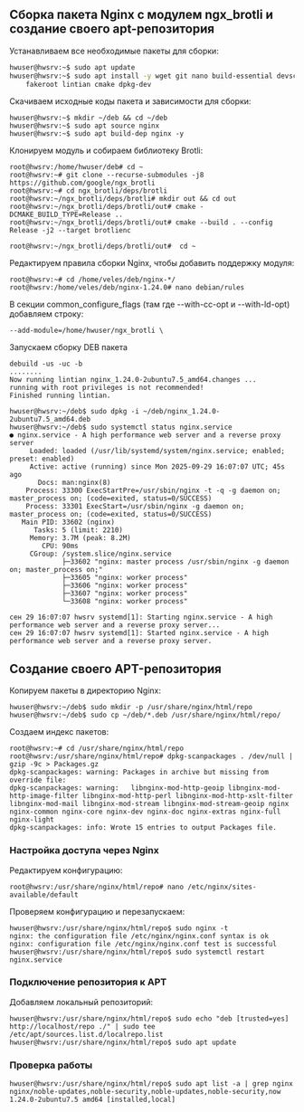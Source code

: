 ## Cборка пакета Nginx с модулем ngx_brotli и создание своего apt-репозитория
<p>Устанавливаем все необходимые пакеты для сборки:</p>

```bash
hwuser@hwsrv:~$ sudo apt update
hwuser@hwsrv:~$ sudo apt install -y wget git nano build-essential devscripts \
    fakeroot lintian cmake dpkg-dev
```
<p>Скачиваем исходные коды пакета и зависимости для сборки:</p>

```
hwuser@hwsrv:~$ mkdir ~/deb && cd ~/deb
hwuser@hwsrv:~$ sudo apt source nginx
hwuser@hwsrv:~$ sudo apt build-dep nginx -y
```
<p>Клонируем модуль и собираем библиотеку Brotli:</p>

```
root@hwsrv:/home/hwuser/deb# cd ~
root@hwsrv:~# git clone --recurse-submodules -j8 https://github.com/google/ngx_brotli
root@hwsrv:~# cd ngx_brotli/deps/brotli
root@hwsrv:~/ngx_brotli/deps/brotli# mkdir out && cd out
root@hwsrv:~/ngx_brotli/deps/brotli/out# cmake -DCMAKE_BUILD_TYPE=Release ..
root@hwsrv:~/ngx_brotli/deps/brotli/out# cmake --build . --config Release -j2 --target brotlienc

root@hwsrv:~/ngx_brotli/deps/brotli/out#  cd ~
```
<p>Редактируем правила сборки Nginx, чтобы добавить поддержку модуля:</p>

```
root@hwsrv:~# cd /home/veles/deb/nginx-*/
root@hwsrv:/home/veles/deb/nginx-1.24.0# nano debian/rules
```
<p>В секции common_configure_flags  (там где --with-cc-opt и --with-ld-opt) добавляем строку:</p>

```
--add-module=/home/hwuser/ngx_brotli \
```
<p>Запускаем сборку DEB пакета</p>

```
debuild -us -uc -b
........
Now running lintian nginx_1.24.0-2ubuntu7.5_amd64.changes ...
running with root privileges is not recommended!
Finished running lintian.
```


```
hwuser@hwsrv:~/deb$ sudo dpkg -i ~/deb/nginx_1.24.0-2ubuntu7.5_amd64.deb
hwuser@hwsrv:~/deb$ sudo systemctl status nginx.service
● nginx.service - A high performance web server and a reverse proxy server
     Loaded: loaded (/usr/lib/systemd/system/nginx.service; enabled; preset: enabled)
     Active: active (running) since Mon 2025-09-29 16:07:07 UTC; 45s ago
       Docs: man:nginx(8)
    Process: 33300 ExecStartPre=/usr/sbin/nginx -t -q -g daemon on; master_process on; (code=exited, status=0/SUCCESS)
    Process: 33301 ExecStart=/usr/sbin/nginx -g daemon on; master_process on; (code=exited, status=0/SUCCESS)
   Main PID: 33602 (nginx)
      Tasks: 5 (limit: 2210)
     Memory: 3.7M (peak: 8.2M)
        CPU: 90ms
     CGroup: /system.slice/nginx.service
             ├─33602 "nginx: master process /usr/sbin/nginx -g daemon on; master_process on;"
             ├─33605 "nginx: worker process"
             ├─33606 "nginx: worker process"
             ├─33607 "nginx: worker process"
             └─33608 "nginx: worker process"

сен 29 16:07:07 hwsrv systemd[1]: Starting nginx.service - A high performance web server and a reverse proxy server...
сен 29 16:07:07 hwsrv systemd[1]: Started nginx.service - A high performance web server and a reverse proxy server.

```

## Создание своего APT-репозитория
<p>Копируем пакеты в директорию Nginx:</p>

```
hwuser@hwsrv:~/deb$ sudo mkdir -p /usr/share/nginx/html/repo
hwuser@hwsrv:~/deb$ sudo cp ~/deb/*.deb /usr/share/nginx/html/repo/

```
<p>Создаем индекс пакетов:</p>

```
root@hwsrv:~# cd /usr/share/nginx/html/repo
root@hwsrv:/usr/share/nginx/html/repo# dpkg-scanpackages . /dev/null | gzip -9c > Packages.gz
dpkg-scanpackages: warning: Packages in archive but missing from override file:
dpkg-scanpackages: warning:   libnginx-mod-http-geoip libnginx-mod-http-image-filter libnginx-mod-http-perl libnginx-mod-http-xslt-filter libnginx-mod-mail libnginx-mod-stream libnginx-mod-stream-geoip nginx nginx-common nginx-core nginx-dev nginx-doc nginx-extras nginx-full nginx-light
dpkg-scanpackages: info: Wrote 15 entries to output Packages file.

```
### Настройка доступа через Nginx
<p>Редактируем конфигурацию:</p>

```
root@hwsrv:/usr/share/nginx/html/repo# nano /etc/nginx/sites-available/default
```
<p>Проверяем конфигурацию и перезапускаем:</p>

```
hwuser@hwsrv:/usr/share/nginx/html/repo$ sudo nginx -t
nginx: the configuration file /etc/nginx/nginx.conf syntax is ok
nginx: configuration file /etc/nginx/nginx.conf test is successful
hwuser@hwsrv:/usr/share/nginx/html/repo$ sudo systemctl restart nginx.service
```

### Подключение репозитория к APT

<p>Добавляем локальный репозиторий:</p>

```
hwuser@hwsrv:/usr/share/nginx/html/repo$ sudo echo "deb [trusted=yes] http://localhost/repo ./" | sudo tee /etc/apt/sources.list.d/localrepo.list
hwuser@hwsrv:/usr/share/nginx/html/repo$ sudo apt update
```
### Проверка работы

```
hwuser@hwsrv:/usr/share/nginx/html/repo$ sudo apt list -a | grep nginx
nginx/noble-updates,noble-security,noble-updates,noble-security,now 1.24.0-2ubuntu7.5 amd64 [installed,local]
```
